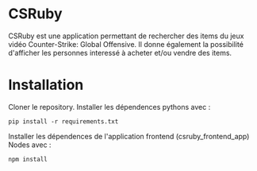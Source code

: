 # CSRuby
CSRuby est une application permettant de rechercher des items du jeux vidéo Counter-Strike: Global Offensive. Il donne également la possibilité d'afficher les personnes interessé à acheter et/ou vendre des items.

# Installation
Cloner le repository. Installer les dépendences pythons avec :
```
pip install -r requirements.txt
```
Installer les dépendences de l'application frontend (csruby_frontend_app) Nodes avec :
```
npm install
```
